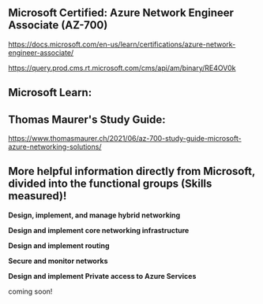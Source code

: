 Microsoft Certified: Azure Network Engineer Associate (AZ-700)
-------------------
https://docs.microsoft.com/en-us/learn/certifications/azure-network-engineer-associate/

https://query.prod.cms.rt.microsoft.com/cms/api/am/binary/RE4OV0k

Microsoft Learn:
-------------------


Thomas Maurer's Study Guide:  
-------------------
https://www.thomasmaurer.ch/2021/06/az-700-study-guide-microsoft-azure-networking-solutions/

More helpful information directly from Microsoft, divided into the functional groups (Skills measured)!
-------------------

**Design, implement, and manage hybrid networking**

**Design and implement core networking infrastructure**

**Design and implement routing**

**Secure and monitor networks**

**Design and implement Private access to Azure Services**


coming soon!
